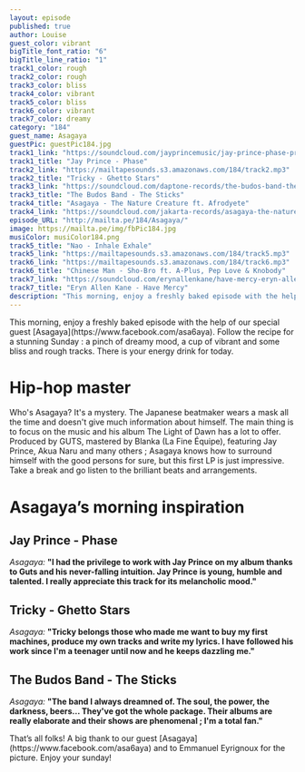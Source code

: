 ```yaml
---
layout: episode
published: true
author: Louise
guest_color: vibrant
bigTitle_font_ratio: "6"
bigTitle_line_ratio: "1"
track1_color: rough
track2_color: rough
track3_color: bliss
track4_color: vibrant
track5_color: bliss
track6_color: vibrant
track7_color: dreamy
category: "184"
guest_name: Asagaya
guestPic: guestPic184.jpg
track1_link: "https://soundcloud.com/jayprincemusic/jay-prince-phase-prod-pigeon"
track1_title: "Jay Prince - Phase"
track2_link: "https://mailtapesounds.s3.amazonaws.com/184/track2.mp3"
track2_title: "Tricky - Ghetto Stars"
track3_link: "https://soundcloud.com/daptone-records/the-budos-band-the-sticks"
track3_title: "The Budos Band - The Sticks"
track4_title: "Asagaya - The Nature Creature ft. Afrodyete"
track4_link: "https://soundcloud.com/jakarta-records/asagaya-the-nature-creature-feat-afrodyete-of-breakestra-produced-by-guts"
episode_URL: "http://mailta.pe/184/Asagaya/"
image: https://mailta.pe/img/fbPic184.jpg
musiColor: musiColor184.png
track5_title: "Nao - Inhale Exhale"
track5_link: "https://mailtapesounds.s3.amazonaws.com/184/track5.mp3"
track6_link: "https://mailtapesounds.s3.amazonaws.com/184/track6.mp3"
track6_title: "Chinese Man - Sho-Bro ft. A-Plus, Pep Love & Knobody"
track7_link: "https://soundcloud.com/erynallenkane/have-mercy-eryn-allen-kane"
track7_title: "Eryn Allen Kane - Have Mercy"
description: "This morning, enjoy a freshly baked episode with the help of our special guest Asagaya."
---
```


<p id="introduction">This morning, enjoy a freshly baked episode with the help of our special guest [Asagaya](https://www.facebook.com/asa6aya). Follow the recipe for a stunning Sunday : a pinch of dreamy mood, a cup of vibrant and some bliss and rough tracks. There is your energy drink for today.</p>
 
# Hip-hop master

Who's Asagaya? It's a mystery. The Japanese beatmaker wears a mask all the time and doesn't give much information about himself. The main thing is to focus on the music and his album The Light of Dawn has a lot to offer. Produced by GUTS, mastered by Blanka (La Fine Équipe), featuring Jay Prince, Akua Naru and many others ; Asagaya knows how to surround himself with the good persons for sure, but this first LP is just impressive. Take a break and go listen to the brilliant beats and arrangements. 
 
# Asagaya’s morning inspiration
 
## Jay Prince - Phase
_Asagaya:_ **"**I had the privilege to work with Jay Prince on my album thanks to Guts and his never-falling intuition. Jay Prince is young, humble and talented. I really appreciate this track for its melancholic mood.**"**
 
## Tricky - Ghetto Stars
_Asagaya:_ **"**Tricky belongs those who made me want to buy my first machines, produce my own tracks and write my lyrics. 
I have followed his work since I'm a teenager until now and he keeps dazzling me.**"**
 
## The Budos Band - The Sticks
_Asagaya:_ **"**The band I always dreamned of. The soul, the power, the darkness, beers... They've got the whole package.
Their albums are really elaborate and their shows are phenomenal ; I'm a total fan.**"**
 
<p id="outroduction">
That’s all folks! A big thank to our guest [Asagaya](https://www.facebook.com/asa6aya) and to Emmanuel Eyrignoux for the picture. Enjoy your sunday!
</p>